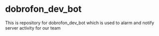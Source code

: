 # dobrofon_dev_bot
This is repository for dobrofon_dev_bot which is used to alarm and notify server activity for our team
